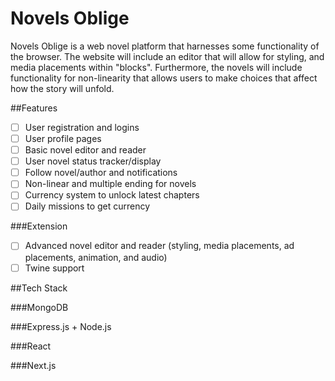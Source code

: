 # Novels Oblige

Novels Oblige is a web novel platform that harnesses some functionality of the browser. The website will include an editor that will allow for styling, and media placements within "blocks". Furthermore, the novels will include functionality for non-linearity that allows users to make choices that affect how the story will unfold.

##Features

-[ ] User registration and logins
-[ ] User profile pages
-[ ] Basic novel editor and reader
-[ ] User novel status tracker/display
-[ ] Follow novel/author and notifications
-[ ] Non-linear and multiple ending for novels
-[ ] Currency system to unlock latest chapters
-[ ] Daily missions to get currency

###Extension

-[ ] Advanced novel editor and reader (styling, media placements, ad placements, animation, and audio)
-[ ] Twine support

##Tech Stack

###MongoDB

###Express.js + Node.js

###React

###Next.js


